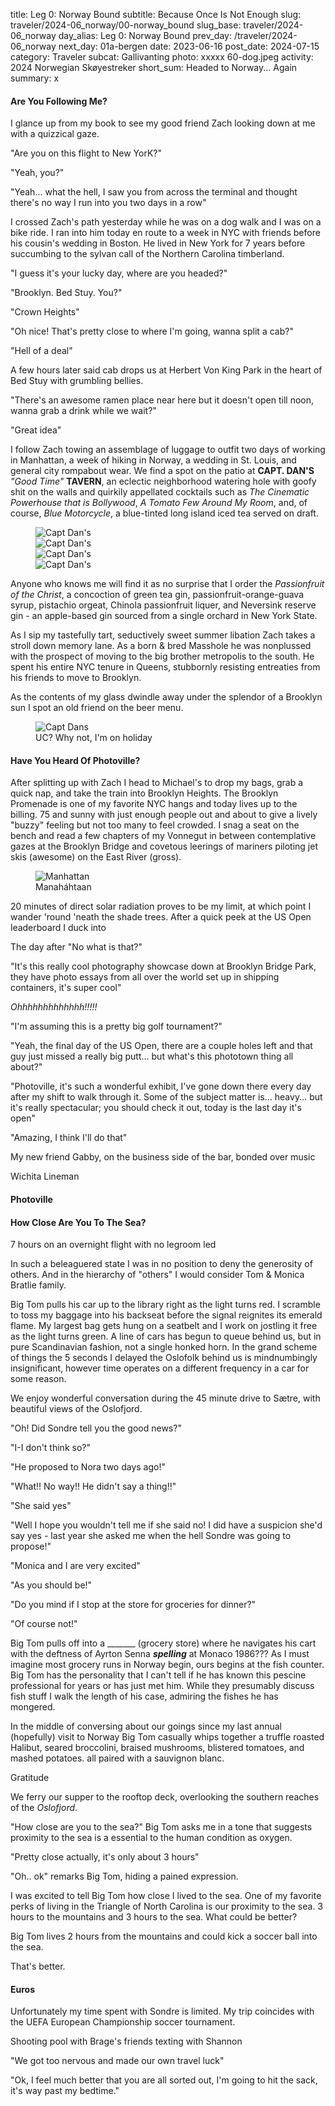 title: Leg 0: Norway Bound
subtitle: Because Once Is Not Enough
slug: traveler/2024-06_norway/00-norway_bound
slug_base: traveler/2024-06_norway
day_alias: Leg 0: Norway Bound
prev_day: /traveler/2024-06_norway
next_day: 01a-bergen
date: 2023-06-16
post_date: 2024-07-15
category: Traveler
subcat: Gallivanting
photo: xxxxx 60-dog.jpeg
activity: 2024 Norwegian Sk&oslash;yestreker
short_sum: Headed to Norway... Again
summary: x

<h4 class="article-subheader">Are You Following Me?</h4>
I glance up from my book to see my good friend Zach looking down at me with a
quizzical gaze.

"Are you on this flight to New YorK?"

"Yeah, you?"

"Yeah... what the hell, I saw you from across the terminal and thought there's
no way I run into you two days in a row"

I crossed Zach's path yesterday while he was on a dog walk and I was on a bike
ride. I ran into him today en route to a week in NYC with friends before his
cousin's wedding in Boston. He lived in New York for 7 years before succumbing
to the sylvan call of the Northern Carolina timberland.

"I guess it's your lucky day, where are you headed?"

"Brooklyn. Bed Stuy. You?"

"Crown Heights"

"Oh nice! That's pretty close to where I'm going, wanna split a cab?"

"Hell of a deal"

A few hours later said cab drops us at Herbert Von King Park in the heart of
Bed Stuy with grumbling bellies.

"There's an awesome ramen place near here but it doesn't open till noon, wanna
grab a drink while we wait?"

"Great idea"

I follow Zach towing an assemblage of luggage to outfit two days of working in
Manhattan, a
week of hiking in Norway, a wedding in St. Louis, and general city rompabout wear.
We find a spot on the patio at **CAPT. DAN'S**
<span class="text-danger">*"Good Time"*</span> **TAVERN**, an eclectic
neighborhood watering hole with goofy shit on the walls and quirkily appellated
cocktails such as *The Cinematic Powerhouse that is Bollywood*, *A Tomato Few
Around My Room*, and, of course, *Blue Motorcycle*, a blue-tinted long island
iced tea served on draft.

<figure class="figure">
	<img class="figure-img img-fluid mt-2 rounded" src="/theme/images/traveler/2024-06_norway/00-capt_dans_ext.jpg" alt="Capt Dan's">
  <div class="row">
    <div class="col-6">
      <img class="figure-img img-fluid mt-2 rounded" src="/theme/images/traveler/2024-06_norway/00-capt_dans_int.jpg" alt="Capt Dan's">
    </div>
    <div class="col-6">
      <img class="figure-img img-fluid mt-2 rounded" src="/theme/images/traveler/2024-06_norway/00-capt_dans_corgi.jpg" alt="Capt Dan's">
    </div>
  </div>
	<img class="figure-img img-fluid mt-2 rounded" src="/theme/images/traveler/2024-06_norway/00-capt_dans_int2.jpg" alt="Capt Dan's">
</figure>

Anyone who knows me will find it as no surprise that I order the *Passionfruit
of the Christ*, a concoction of green tea gin, passionfruit-orange-guava syrup,
pistachio orgeat, Chinola passionfruit liquer, and Neversink reserve gin - an
apple-based gin sourced from a single orchard in New York State.

As I sip my tastefully tart, seductively sweet summer libation Zach takes a
stroll down memory lane. As a born & bred Masshole he was nonplussed with the
prospect of moving to the big brother metropolis to the south. He spent his
entire NYC tenure in Queens, stubbornly resisting entreaties from his friends
to move to Brooklyn.


As the contents of my glass dwindle away under the splendor of a Brooklyn sun I
spot an old friend on the beer menu.

<figure class="figure">
		<img class="figure-img img-fluid mt-2 rounded" src="/theme/images/traveler/2024-06_norway/00-capt_dans_UC.jpg" alt="Capt Dans">
  <figcaption class="figure-caption">UC? Why not, I'm on holiday</figcaption>
</figure>


<h4 class="article-subheader">Have You Heard Of Photoville?</h4>
After splitting up with Zach I head to Michael's to drop my bags, grab a quick
nap, and take the train into Brooklyn Heights. The Brooklyn Promenade is one of
my favorite NYC hangs and today lives up to the billing. 75 and sunny with just
enough people out and about to give a lively "buzzy" feeling but not too many to
feel crowded. I snag a seat on the bench and read a few chapters of my
Vonnegut in between contemplative gazes at the Brooklyn Bridge and
covetous leerings of mariners piloting jet skis (awesome) on the East River
(gross).

<figure class="figure">
		<img class="figure-img img-fluid mt-2 rounded" src="/theme/images/traveler/2024-06_norway/00-bkn_heights.JPEG" alt="Manhattan">
  <figcaption class="figure-caption">Manah&aacute;htaan</figcaption>
</figure>

20 minutes of direct solar radiation proves to be my limit, at which point I
wander 'round 'neath the shade trees. After a quick peek at the US Open
leaderboard I duck into 

The day after 
"No what is that?"

"It's this really cool photography showcase down at Brooklyn Bridge Park, they
have photo essays from all over the world set up in shipping containers, it's
super cool"

*Ohhhhhhhhhhhhh!!!!!*

"I'm assuming this is a pretty big golf tournament?"

"Yeah, the final day of the US Open, there are a couple holes left and that
guy just missed a really big putt... but what's this phototown thing all about?"

"Photoville, it's such a wonderful exhibit, I've gone down there every day
after my shift to walk through it. Some of the subject matter is... heavy...
but it's really spectacular; you should check it out, today is the last day it's
open"

"Amazing, I think I'll do that"

My new friend Gabby, on the business side of the bar, bonded over music

Wichita Lineman





<h4 class="article-subheader">Photoville</h4>



<h4 class="article-subheader">How Close Are You To The Sea?</h4>
7 hours on an overnight flight with no legroom led

In such a beleaguered state I was in no position to deny the generosity of
others. And in the hierarchy of "others" I would consider Tom & Monica Bratlie
family.

Big Tom pulls his car up to the library right as the light turns red. I scramble
to toss my baggage into his backseat before the signal reignites its emerald
flame. My largest bag gets hung on a seatbelt and I work on jostling it free as
the light turns green. A line of cars has begun to queue behind us, but in pure
Scandinavian fashion, not a single honked horn. In the grand scheme of things
the 5 seconds I delayed the Oslofolk behind us is mindnumbingly insignificant,
however time operates on a different frequency in a car for some reason.

We enjoy wonderful conversation during the 45 minute drive to S&aelig;tre, with
beautiful views of the Oslofjord.

"Oh! Did Sondre tell you the good news?"

"I-I don't think so?"

"He proposed to Nora two days ago!"

"What!! No way!! He didn't say a thing!!"

"She said yes"

"Well I hope you wouldn't tell me if she said no! I did have a suspicion she'd
say yes - last year she asked me when the hell Sondre was going to propose!"

"Monica and I are very excited"

"As you should be!"


"Do you mind if I stop at the store for groceries for dinner?"

"Of course not!"

Big Tom pulls off into a _______ (grocery store) where he navigates his cart
with the deftness of Ayrton Senna ___spelling___ at Monaco 1986???
As I must imagine most grocery runs in Norway begin, ours begins at the fish
counter. Big Tom has the personality that I can't tell if he has known this
pescine professional for years or has just met him. While they presumably
discuss fish stuff I walk the length of his case, admiring the fishes he has
mongered.

In the middle of conversing about our goings since my last annual (hopefully)
visit to Norway Big Tom casually whips together a truffle roasted Halibut, seared
broccolini, braised mushrooms, blistered tomatoes, and mashed potatoes.
all paired with a sauvignon blanc. 

Gratitude

We ferry our supper to the rooftop deck, overlooking the southern reaches of the
*Oslofjord*.

"How close are you to the sea?" Big Tom asks me in a tone that suggests
proximity to the sea is a essential to the human condition as oxygen.

"Pretty close actually, it's only about 3 hours"

"Oh.. ok" remarks Big Tom, hiding a pained expression.

I was excited to tell Big Tom how close I lived to the sea. One of my favorite
perks of living in the Triangle of North Carolina is our proximity to the
sea. 3 hours to the mountains and 3 hours to the sea. What could be better?

Big Tom lives 2 hours from the mountains and could kick a soccer ball into the sea.

That's better.


<h4 class="article-subheader">Euros</h4>
Unfortunately my time spent with Sondre is limited. My trip coincides with the
UEFA European  Championship soccer tournament.

Shooting pool with Brage's friends texting with Shannon


"We got too nervous and made our own travel luck"

"Ok, I feel much better that you are all sorted out, I'm going to hit the sack,
it's way past my bedtime."

